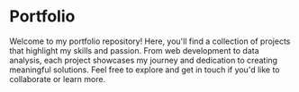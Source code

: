 # Portfolio
Welcome to my portfolio repository! Here, you'll find a collection of projects that highlight my skills and passion. From web development to data analysis, each project showcases my journey and dedication to creating meaningful solutions. Feel free to explore and get in touch if you'd like to collaborate or learn more.
